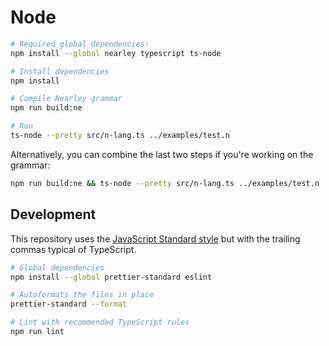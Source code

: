 # Node

```sh
# Required global dependencies:
npm install --global nearley typescript ts-node

# Install dependencies
npm install

# Compile Nearley grammar
npm run build:ne

# Run
ts-node --pretty src/n-lang.ts ../examples/test.n
```

Alternatively, you can combine the last two steps if you're working on the
grammar:

```sh
npm run build:ne && ts-node --pretty src/n-lang.ts ../examples/test.n
```

## Development

This repository uses the [JavaScript Standard style](https://standardjs.com/)
but with the trailing commas typical of TypeScript.

```sh
# Global dependencies
npm install --global prettier-standard eslint

# Autoformats the files in place
prettier-standard --format

# Lint with recommended TypeScript rules
npm run lint
```
